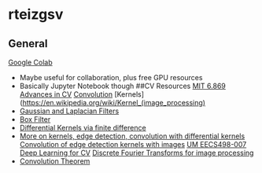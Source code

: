 # rteizgsv
## General
[Google Colab](https://colab.research.google.com/)
* Maybe useful for collaboration, plus free GPU resources
* Basically Jupyter Notebook though
##CV Resources
[MIT 6.869 Advances in CV](http://6.869.csail.mit.edu/fa19/)
[Convolution](https://en.wikipedia.org/wiki/Convolution)
[Kernels](https://en.wikipedia.org/wiki/Kernel_(image_processing)
* [Gaussian and Laplacian Filters](https://homepages.inf.ed.ac.uk/rbf/HIPR2/log.htm)
* [Box Filter](https://en.wikipedia.org/wiki/Box_blur)
* [Differential Kernels via finite difference](https://en.wikipedia.org/wiki/Image_derivatives)
* [More on kernels, edge detection, convolution with differential kernels](https://inst.eecs.berkeley.edu/~cs194-26/fa17/Lectures/ConvEdgesTemplate.pdf)
[Convolution of edge detection kernels with images](https://www.scss.tcd.ie/~munnellg/projects/edge_detection.html)
[UM EECS498-007 Deep Learning for CV](https://web.eecs.umich.edu/~justincj/teaching/eecs498/FA2020/)
[Discrete Fourier Transforms for image processing](https://homepages.inf.ed.ac.uk/rbf/HIPR2/fourier.htm)
* [Convolution Theorem](https://en.wikipedia.org/wiki/Convolution_theorem)






